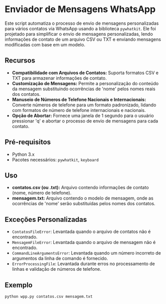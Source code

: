 # Enviador de Mensagens WhatsApp

Este script  automatiza o processo de envio de mensagens personalizadas para vários contatos via WhatsApp usando a biblioteca `pywhatkit`. Ele foi projetado para simplificar o envio de mensagens personalizadas, lendo informações de contato de um arquivo CSV ou TXT e enviando mensagens modificadas com base em um modelo.

## Recursos

- **Compatibilidade com Arquivos de Contatos:** Suporta formatos CSV e TXT para armazenar informações de contato.
- **Customização de Mensagens:** Permite a personalização do conteúdo da mensagem substituindo ocorrências de 'nome' pelos nomes reais dos contatos.
- **Manuseio de Números de Telefone Nacionais e Internacionais:** Converte números de telefone para um formato padronizado, lidando com formatos de número de telefone internacionais e nacionais.
- **Opção de Abortar:** Fornece uma janela de 1 segundo para o usuário pressionar 'q' e abortar o processo de envio de mensagens para cada contato.

## Pré-requisitos

- Python 3.x
- Pacotes necessários: `pywhatkit`, `keyboard`

## Uso

- **contatos.csv (ou .txt):** Arquivo contendo informações de contato (nome, número de telefone).
- **mensagem.txt:** Arquivo contendo o modelo de mensagem, onde as ocorrências de 'nome' serão substituídas pelos nomes dos contatos.

## Exceções Personalizadas

- `ContatosFileError`: Levantada quando o arquivo de contatos não é encontrado.
- `MensagemFileError`: Levantada quando o arquivo de mensagem não é encontrado.
- `CommandLineArgumentsError`: Levantada quando um número incorreto de argumentos da linha de comando é fornecido.
- `ErrorProcessingFile`: Levantada durante erros no processamento de linhas e validação de números de telefone.

## Exemplo

```bash
python wpp.py contatos.csv mensagem.txt
